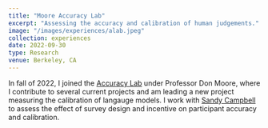 ```yaml
---
title: "Moore Accuracy Lab"
excerpt: "Assessing the accuracy and calibration of human judgements."
image: "/images/experiences/alab.jpeg"
collection: experiences
date: 2022-09-30
type: Research
venue: Berkeley, CA
---
```


In fall of 2022, I joined the [Accuracy Lab](https://learnmoore.org/) under Professor Don Moore, where I contribute to several current projects and am leading a new project measuring the calibration of langauge models. I work with [Sandy Campbell](https://www.sandycampbell.me/) to assess the effect of survey design and incentive on participant accuracy and calibration.